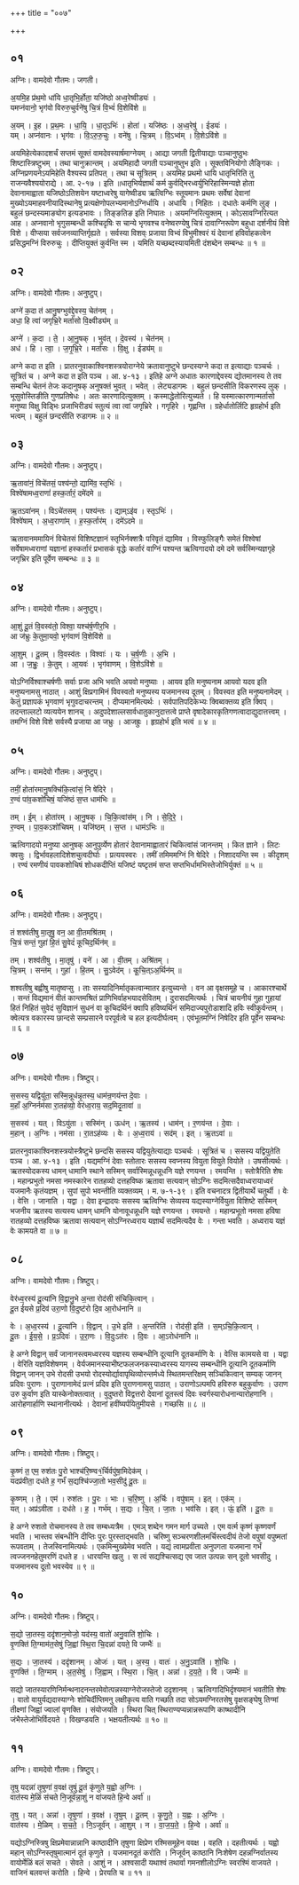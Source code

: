 +++
title = "००७"

+++


## ०१
अग्निः। वामदेवो गौतमः। जगती।

अ॒यमि॒ह प्र॑थ॒मो धा॑यि धा॒तृभि॒र्होता॒ यजि॑ष्ठो अध्व॒रेष्वीड्यः॑ ।  
यमप्न॑वानो॒ भृग॑वो विरुरु॒चुर्वने॑षु चि॒त्रं वि॒भ्वं॑ वि॒शेवि॑शे ॥

अ॒यम् । इ॒ह । प्र॒थ॒मः । धा॒यि॒ । धा॒तृऽभिः॑ । होता॑ । यजि॑ष्ठः । अ॒ध्व॒रेषु॑ । ईड्यः॑ ।  
यम् । अप्न॑वानः । भृग॑वः । वि॒ऽरु॒रु॒चुः । वने॑षु । चि॒त्रम् । वि॒ऽभ्व॑म् । वि॒शेऽवि॑शे ॥

अयमिहेत्येकादशर्चं सप्तमं सूक्तं वामदेवस्यार्षमाग्नेयम् । आद्या जगती द्वितीयाद्याः पञ्चानुष्ठुभः शिष्टास्त्रिष्टुभम् । तथा चानुक्रान्तम् । अयमिहादौ जगती पञ्चानुष्तुभ इति । सूक्तविनियोगो लैङ्गिकः । अग्निप्रणयनेऽयमिहेति वैश्यस्य प्रतिपत् । तथा च सूत्रितम् । अयमिह प्रथमो धायि धातृभिरिति तु राजन्यवैश्ययोराद्ये । आ. २-१७ । इति ॥धातृभिर्यज्ञार्थं कर्म कुर्वद्भिरध्वर्युभिरिहास्मिन्यज्ञे होता देवानामाह्वाता यजिष्ठोऽतिशयेन यष्टाध्वरेषु यागेष्वीड्य ऋत्विग्भिः स्तूयमानः प्रथमः सर्वेषां देवानां मुख्योऽयमाहवनीयादिस्थानेषु प्रत्यक्षेणोपलभ्यमानोऽग्निर्धायि । अधायि । निहितः । दधातेः कर्मणि लुङ् । बहुलं छन्दस्यमाङ्योग इत्यडभावः । तिङ्ङतिङ इति निघातः । अयमग्निरित्युक्तम् । कोऽसावग्निरित्यत आह । अप्नवानो भृगुसम्बन्धी कश्चिदृषिः स चान्ये भृगवश्च वनेष्वरण्येषु चित्रं दावाग्निरूपेण बहुधा दर्शनीयं विशे विशे । वीप्सया सर्वजनव्याप्तिर्गृह्यते । सर्वस्या विशव्ः प्रजाया विभ्वं विभुमीश्वरं यं देवानां हविर्वाहकत्वेन प्रसिद्धमग्निं विरुरुचुः । दीप्तियुक्तं कुर्वन्ति स्म । यमिति यच्छब्दस्यायमिती दंशब्देन सम्बन्धः ॥ १ ॥

## ०२
अग्निः। वामदेवो गौतमः। अनुष्टुप्।

अग्ने॑ क॒दा त॑ आनु॒षग्भुव॑द्दे॒वस्य॒ चेत॑नम् ।  
अधा॒ हि त्वा॑ जगृभ्रि॒रे मर्ता॑सो वि॒क्ष्वीड्य॑म् ॥

अग्ने॑ । क॒दा । ते॒ । आ॒नु॒षक् । भुव॑त् । दे॒वस्य॑ । चेत॑नम् ।  
अध॑ । हि । त्वा॒ । ज॒गृ॒भ्रि॒रे । मर्ता॑सः । वि॒क्षु । ईड्य॑म् ॥

अग्ने कदा त इति । प्रातरनुवाकाश्विनशस्त्रयोराग्नेये क्रतावानुष्टुभे छन्दस्यग्ने कदा त इत्याद्याः पञ्चर्चः । सूत्रितं च । अग्ने कदा त इति पञ्च । आ. ४-१३ । इतिहे अग्ने अधातः कारणाद्देवस्य द्योतमानस्य ते तव सम्बन्धि चेतनं तेजः कदानुषक् अनुषक्तं भुवत् । भवेत् । लेट्यडागमः । बहुलं छन्दसीति विकरणस्य लुक् । भूसुवोस्तिङीति गुणप्रतिषेधः । अतः कारणादित्युक्तम् । कस्माद्धेतोरित्युच्यते । हि यस्मात्कारणान्मर्तासो मनुष्या विक्षु विड्भिः प्रजाभिरीड्यं स्तुत्यं त्वा त्वां जगृभ्रिरे । गगृहिरे । गृह्णन्ति । ग्रहेर्धातोर्लिटि हृग्रहोर्भ इति भत्वम् । बहुलं छन्दसीति रुडागमः ॥ २ ॥

## ०३
अग्निः। वामदेवो गौतमः। अनुष्टुप्।

ऋ॒तावा॑नं॒ विचे॑तसं॒ पश्य॑न्तो॒ द्यामि॑व॒ स्तृभिः॑ ।  
विश्वे॑षामध्व॒राणां॑ हस्क॒र्तारं॒ दमे॑दमे ॥

ऋ॒तऽवा॑नम् । विऽचे॑तसम् । पश्य॑न्तः । द्याम्ऽइ॑व । स्तृऽभिः॑ ।  
विश्वे॑षाम् । अ॒ध्व॒राणा॑म् । ह॒स्क॒र्तार॑म् । दमे॑ऽदमे ॥

ऋतावानममायिनं विचेतसं विशिष्टज्ञानं स्तृभिर्नक्शत्रैः परिवृतं द्यामिव । विस्फुलिङ्गैः समेतं विश्वेषां सर्वेषामध्वराणां यज्ञानां हस्कर्तारं प्रभासकं वृद्धेः कर्तारं वाग्निं पश्यन्त ऋत्विगादयो दमे दमे सर्वस्मिन्यज्ञगृहे जगृभ्रिर इति पूर्वेण सम्बन्धः ॥ ३ ॥

## ०४
अग्निः। वामदेवो गौतमः। अनुष्टुप्।

आ॒शुं दू॒तं वि॒वस्व॑तो॒ विश्वा॒ यश्च॑र्ष॒णीर॒भि ।  
आ ज॑भ्रुः के॒तुमा॒यवो॒ भृग॑वाणं वि॒शेवि॑शे ॥

आ॒शुम् । दू॒तम् । वि॒वस्व॑तः । विश्वाः॑ । यः । च॒र्ष॒णीः । अ॒भि ।  
आ । ज॒भ्रुः॒ । के॒तुम् । आ॒यवः॑ । भृग॑वाणम् । वि॒शेऽवि॑शे ॥

योऽग्निर्विश्वाश्चर्षणीः सर्वाः प्रजा अभि भवति अयवो मनुष्याः । आयव इति मनुष्यनाम आयवो यदव इति मनुष्यनामसु नाठात् । आशुं क्षिप्रगामिनं विवस्वतो मनुष्यस्य यजमानस्य दूतम् । विवस्वत इति मनुष्यनामेदम् । केतुं प्रज्ञापकं भृगवाणं भृगुवदाचरन्तम् । दीप्यमानमित्यर्थः । सर्वपातिपदिकेभ्यः क्विब्वक्तव्य इति क्विप् । तदन्ताल्लटो व्यत्ययेन शानच् । अदुपदेशाल्लसार्वधातुकानुदात्तत्वे प्राप्ते वृषादेकारकृतिगणत्वादाद्युदात्तत्त्वम् । तमग्निं विशे विशे सर्वस्यै प्रजाया आ जभ्रुः । आजह्रुः । हृग्रहोर्भ इति भत्वं ॥ ४ ॥

## ०५
अग्निः। वामदेवो गौतमः। अनुष्टुप्।

तमीं॒ होता॑रमानु॒षक्चि॑कि॒त्वांसं॒ नि षे॑दिरे ।  
र॒ण्वं पा॑व॒कशो॑चिषं॒ यजि॑ष्ठं स॒प्त धाम॑भिः ॥

तम् । ई॒म् । होता॑रम् । आ॒नु॒षक् । चि॒कि॒त्वांस॑म् । नि । से॒दि॒रे॒ ।  
र॒ण्वम् । पा॒व॒कऽशो॑चिषम् । यजि॑ष्ठम् । स॒प्त । धाम॑ऽभिः ॥

ऋत्विगादयो मनुष्या आनुषक् आनुपुर्व्येण होतारं देवानामाह्वातारं चिकित्वांसं जानन्तम् । कित ज्ञाने । लिटः क्वसुः । द्विर्भावहलादिशेशचुत्वदीर्घाः । प्रत्ययस्वरः । तमीं तमिममग्निं नि षेदिरे । निशादयन्ति स्म । कीदृशम् । रण्वं रमणीयं पावकशोचिषं शोधकदीप्तिं यजिष्टं यष्टृतमं सप्त सप्तभिर्धामभिस्तेजोभिर्युक्तं ॥ ५ ॥

## ०६
अग्निः। वामदेवो गौतमः। अनुष्टुप्।

तं शश्व॑तीषु मा॒तृषु॒ वन॒ आ वी॒तमश्रि॑तम् ।  
चि॒त्रं सन्तं॒ गुहा॑ हि॒तं सु॒वेदं॑ कूचिद॒र्थिन॑म् ॥

तम् । शश्व॑तीषु । मा॒तृषु॑ । वने॑ । आ । वी॒तम् । अश्रि॑तम् ।  
चि॒त्रम् । सन्त॑म् । गुहा॑ । हि॒तम् । सु॒ऽवेद॑म् । कू॒चि॒त्ऽअ॒र्थिन॑म् ॥

शश्वतीषु बह्वीषु मातृष्वप्सु । ताः सस्यादिनिर्मातृकत्वान्मातर इत्युच्यन्ते । वन आ वृक्षसमूहे च । आकारश्चार्थे । सन्तं विद्यमानं वीतं कान्तमश्रितं प्राणिभिर्वाहभयादसेवितम् । दुरासदमित्यर्थः । चित्रं चायनीयं गुहा गुहायां हितं निहितं सुवेदं सुविज्ञानं सुधनं वा कूचिदर्थिनं क्वापि हविष्यर्थिनं समिदाज्यपुरोडाशादि हविः स्वीकुर्वन्तम् । क्वेत्यत्र वकारस्य छान्दसे सम्प्रसारने परपूर्वत्वे च हल इत्यदीर्घत्वम् । एवंभूतमग्निं निषेदिर इति पूर्वेन सम्बन्धः ॥ ६ ॥

## ०७
अग्निः। वामदेवो गौतमः। त्रिष्टुप्।

स॒सस्य॒ यद्वियु॑ता॒ सस्मि॒न्नूध॑न्नृ॒तस्य॒ धाम॑न्र॒णय॑न्त दे॒वाः ।  
म॒हाँ अ॒ग्निर्नम॑सा रा॒तह॑व्यो॒ वेर॑ध्व॒राय॒ सद॒मिदृ॒तावा॑ ॥

स॒सस्य॑ । यत् । विऽयु॑ता । सस्मि॑न् । ऊध॑न् । ऋ॒तस्य॑ । धाम॑न् । र॒णय॑न्त । दे॒वाः ।  
म॒हान् । अ॒ग्निः । नम॑सा । रा॒तऽह॑व्यः । वेः । अ॒ध्व॒राय॑ । सद॑म् । इत् । ऋ॒तऽवा॑ ॥

प्रातरनुवाकाश्विनशस्त्रयोस्त्रैष्टुभे छन्दसि ससस्य यद्वियुतेत्याद्याः पञ्चर्चः । सूत्रितं च । ससस्य यद्वियुतेति पञ्च । आ. ४-१३ । इति ।यद्यमग्निं देवाः स्तोतारः ससस्य स्वप्नस्य वियुता वियुते वियोते । उषसीत्यर्थः । ऋतस्योदकस्य धामन् धामानि स्थाने सस्मिन् सर्वास्मिन्नूधन्नूधनि यज्ञे रणयन्त । रमयन्ति । स्तोत्रैरिति शेषः । महान्प्रभुतो नमसा नमस्कारेन रातहव्यो दत्तहविष्क ऋतावा सत्यवान् सोऽग्निः सदमित्सदैवाध्वरायाध्वरं यजमानैः कृतंयज्ञम् । सुपां सुपो भवन्तीति व्यक्तव्यम् । म. ७-१-३९ । इति वचनादत्र द्वितीयार्थे चतुर्थी । वेः । वेत्ति । जानाति । यद्वा । देवा इन्द्रादयः ससस्य ऋत्विग्भिः सेव्यस्य यद्यस्याग्नेर्वियुता विशिष्टे सस्मिन् भजनीय ऋतस्य सत्यस्य धामन् धामनि योनावूधन्नूधनि यज्ञे रणयन्त । रमयन्ते । महान्प्रभूतो नमसा हविषा रातहव्यो दत्तहविष्क ऋतावा सत्यवान् सोऽग्निरध्वराय यज्ञार्थं सदमित्यदैव वेः । गन्ता भवति । अध्वराय यज्ञं वेः कामयते वा ॥ ७ ॥

## ०८
अग्निः। वामदेवो गौतमः। त्रिष्टुप्।

वेर॑ध्व॒रस्य॑ दू॒त्या॑नि वि॒द्वानु॒भे अ॒न्ता रोद॑सी संचिकि॒त्वान् ।  
दू॒त ई॑यसे प्र॒दिव॑ उरा॒णो वि॒दुष्ट॑रो दि॒व आ॒रोध॑नानि ॥

वेः । अ॒ध्व॒रस्य॑ । दू॒त्या॑नि । वि॒द्वान् । उ॒भे इति॑ । अ॒न्तरिति॑ । रोद॑सी॒ इति॑ । स॒म्ऽचि॒कि॒त्वान् ।  
दू॒तः । ई॒य॒से॒ । प्र॒ऽदिवः॑ । उ॒रा॒णः । वि॒दुःऽत॑रः । दि॒वः । आ॒ऽरोध॑नानि ॥

हे अग्ने विद्वान् सर्वं जानानस्त्वमध्वरस्य यज्ञस्य सम्बन्धीनि दूत्यानि दूतकर्माणि वेः । वेत्सि कामयसे वा । यद्वा । वेरिति यज्ञविशेषणम् । वेर्यजमानस्याभीष्टफलजनकस्याध्वरस्य यागस्य सम्बन्धीनि दूत्यानि दूतकर्माणि विद्वान् जानन् उभे रोदसी उभयो रोदस्योर्द्यावापृथिव्योरन्तर्मध्ये स्थितमन्तरिक्षम् सञ्चिकित्वान् सम्यक् जानन् प्रदिवः पुराणः । पुराणानामेदं प्रत्नं प्रदिव इति पुराणनामसु पाठात् । उराणोऽल्पमपि हविरुरु बहुकुर्वाणः । उराण उरु कुर्वाण इति यास्केनोक्तत्वात् । वुदुष्तरो विद्वत्तरो देवानां दूतस्त्वं दिवः स्वर्गस्यारोधनान्यारोहणानि । आरोहणार्हाणि स्थानानीत्यर्थः । देवानां हवींष्यर्पयितुमीयसे । गच्छसि ॥ ८ ॥

## ०९
अग्निः। वामदेवो गौतमः। त्रिष्टुप्।

कृ॒ष्णं त॒ एम॒ रुश॑तः पु॒रो भाश्च॑रि॒ष्ण्व१॒॑र्चिर्वपु॑षा॒मिदेक॑म् ।  
यदप्र॑वीता॒ दध॑ते ह॒ गर्भं॑ स॒द्यश्चि॑ज्जा॒तो भव॒सीदु॑ दू॒तः ॥

कृ॒ष्णम् । ते॒ । एम॑ । रुश॑तः । पु॒रः । भाः । च॒रि॒ष्णु । अ॒र्चिः । वपु॑षाम् । इत् । एक॑म् ।  
यत् । अप्र॑ऽवीता । दध॑ते । ह॒ । गर्भ॑म् । स॒द्यः । चि॒त् । जा॒तः । भव॑सि । इत् । ऊं॒ इति॑ । दू॒तः ॥

हे अग्ने रुशतो रोचमानस्य ते तव सम्बध्यत्रैम । एमञ् शब्देन गमन मार्ग उच्यते । एम वर्त्म कृष्णं कृष्णवर्णं भवति । भास्तव संबन्धीनि दीप्तिः पुरः पुरस्ताद्भवति । चरिष्णु सञ्चरणशीलमर्चिस्त्वदीयं तेजो वपुषां वपुष्मतां रूपवताम् । तेजस्विनामित्यर्थः । एकमिन्मुख्येमेव भवति । यद्यं त्वामप्रवीता अनुपगता यजमाना गर्भं त्वज्जननहेतुमरणिं दधते ह । धारयन्ति खलु । स त्वं सद्यश्चित्सद्य एव जात उत्पन्नः सन् दूतो भवसीदु । यजमानस्य दूतो भवस्येव ॥ ९ ॥

## १०
अग्निः। वामदेवो गौतमः। त्रिष्टुप्।

स॒द्यो जा॒तस्य॒ ददृ॑शान॒मोजो॒ यद॑स्य॒ वातो॑ अनु॒वाति॑ शो॒चिः ।  
वृ॒णक्ति॑ ति॒ग्माम॑त॒सेषु॑ जि॒ह्वां स्थि॒रा चि॒दन्ना॑ दयते॒ वि जम्भैः॑ ॥

स॒द्यः । जा॒तस्य॑ । ददृ॑शानम् । ओजः॑ । यत् । अ॒स्य॒ । वातः॑ । अ॒नु॒ऽवाति॑ । शो॒चिः ।  
वृ॒णक्ति॑ । ति॒ग्माम् । अ॒त॒सेषु॑ । जि॒ह्वाम् । स्थि॒रा । चि॒त् । अन्ना॑ । द॒य॒ते॒ । वि । जम्भैः॑ ॥

सद्यो जातस्यारणिनिर्मन्थनादनन्तरमेवोत्पन्नस्याग्नेरोजस्तेजो ददृशानम् । ऋत्विगादिभिर्दृश्यमानं भवतीति शेषः । वातो वायुर्यद्यदास्याग्नेः शोचिर्दीप्तिमनु लक्षीकृत्य वाति गच्छति तदा सोऽयमग्निरतसेषु वृक्षसङ्घेषु तिग्मां तीक्ष्णां जिह्वां ज्वालां वृणक्ति । संयोजयति । स्थिरा चित् स्थिराण्यप्यन्नान्नरूपाणि काष्थादीनि जंभैस्तेजोभिर्विदयते । विखण्डयति । भक्षयतीत्यर्थः ॥ १० ॥

## ११
अग्निः। वामदेवो गौतमः। त्रिष्टुप्।

तृ॒षु यदन्ना॑ तृ॒षुणा॑ व॒वक्ष॑ तृ॒षुं दू॒तं कृ॑णुते य॒ह्वो अ॒ग्निः ।  
वात॑स्य मे॒ळिं स॑चते नि॒जूर्व॑न्ना॒शुं न वा॑जयते हि॒न्वे अर्वा॑ ॥

तृ॒षु । यत् । अन्ना॑ । तृ॒षुणा॑ । व॒वक्ष॑ । तृ॒षुम् । दू॒तम् । कृ॒णु॒ते॒ । य॒ह्वः । अ॒ग्निः ।  
वात॑स्य । मे॒ळिम् । स॒च॒ते॒ । नि॒ऽजूर्व॑न् । आ॒शुम् । न । वा॒ज॒य॒ते॒ । हि॒न्वे । अर्वा॑ ॥

यद्योऽग्निस्त्रिषु क्षिप्रमेवान्नान्नानि काष्ठादीनि तृषुणा क्षिप्रेण रश्मिसमूहेन ववक्ष । वहति । दहतीत्यर्थः । यह्वो महान् सोऽग्निस्तृषुमात्मानं दूतं कृणुते । यजमानदूतं करोति । निजूर्वन् काष्ठानि निःशेषेण दहन्नग्निर्वातस्य वायोर्मेळिं बलं सचते । सेवते । आशुं न । अश्वसादी यथाश्वं तथार्वा गमनशीलोऽग्निः स्वरश्मिं वाजयते । वाजिनं बलवन्तं करोति । हिन्वे । प्रेरयति च ॥ ११ ॥